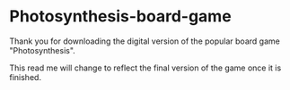 # Photosynthesis-board-game
Thank you for downloading the digital version of the popular board game "Photosynthesis".

This read me will change to reflect the final version of the game once it is finished.
